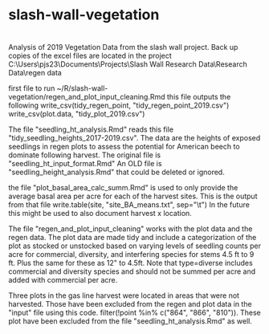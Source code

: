 # slash-wall-vegetation
# 
# 
Analysis of 2019 Vegetation Data from the slash wall project. Back up copies of the excel files are located in the project C:\Users\pjs23\Documents\Projects\Slash Wall Research Data\Research Data\regen data

first file to run
~/R/slash-wall-vegetation/regen_and_plot_input_cleaning.Rmd
    this file outputs the following
      write_csv(tidy_regen_point, "tidy_regen_point_2019.csv")
      write_csv(plot.data, "tidy_plot_2019.csv")
    
    
The file "seedling_ht_analysis.Rmd" reads this file "tidy_seedling_heights_2017-2019.csv". The data are the heights of exposed seedlings in regen plots to assess the potential for American beech to dominate following harvest. The original file is "seedling_ht_input_format.Rmd"  An OLD file is "seedling_height_analysis.Rmd" that could be deleted or ignored.



the file "plot_basal_area_calc_summ.Rmd" is used to only provide the average basal area per acre for each of the harvest sites.  This is the output from that file
write.table(site, "site_BA_means.txt", sep="\t")
In the future this might be used to also document harvest x location.


The file "regen_and_plot_input_cleaning" works with the plot data and the regen data. The plot data are made tidy and include a categorization of the plot as stocked or unstocked based on varying levels of seedling counts per acre for commercial, diversity, and interfering species for stems 4.5 ft to 9 ft. Plus the same for these as 12" to 4.5ft. Note that type=diverse includes commercial and diversity species and should not be summed per acre and added with commercial per acre.


Three plots in the gas line harvest were located in areas that were not
harvested. Those have been excluded from the regen and plot data in the "input" file 
using this code.
filter(!point %in% c("864", "866", "810")). These plot have been excluded from
the file "seedling_ht_analysis.Rmd" as well.